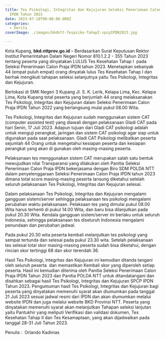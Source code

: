 ```yaml
---
title: Tes Psikologi, Integritas dan Kejujuran Seleksi Penerimaan Calon Praja
  IPDN Tahun 2023
date: 2023-07-18T00:00:00.000Z
categories:
  - berita
coverImage: ./images/bkdntt-Tespsiko-TahapI-spcpIPDN2023.jpg

---
```


Kota Kupang, **bkd.nttprov.go.id** – Berdasarkan Surat Keputusan Rektor Institut Pemerintahan Dalam Negeri Nomor 810.1.2.2 - 355 Tahun 2023 tentang peserta yang dinyatakan LULUS Tes Kesehatan Tahap I  pada Seleksi Penerimaan Calon Praja IPDN tahun 2023. Menetapkan sebanyak 44 (empat puluh empat) orang dinyatak lulus Tes Kesehatan Tahap I dan berhak mengikuti tahapan seleksi selanjutnya yaitu Tes Psikologi, Integritas dan Kejujuran.

Berlokasi di SMK Negeri 3 Kupang Jl. S. K. Lerik, Kelapa Lima, Kec. Kelapa Lima, Kota Kupang total peserta yang berjumlah 44 orang melaksanakan Tes Psikologi, Integritas dan Kejujuran dalam Seleksi Penerimaan Calon Praja IPDN Tahun 2022 yang berlangsung mulai pukul 08.00 Wita.

Tes Psikologi, Integritas dan Kejujuran sudah menggunakan sistem CAT (computer assisted test) yang diawali dengan pelaksanaan Gladi CAT pada hari Senin, 17 Juli 2023. Adapun tujuan dari Gladi CAT psikologi adalah untuk menguji perangkat, jaringan dan sistem CAT psikologi agar siap untuk digunakan pada saat pelaksanaan. Gladi CAT Psikologi melibatkan peserta sejumlah 44 Orang untuk mengetahui kesiapan peserta dan kesiapan perangkat yang akan di gunakan oleh masing-masing peserta.

Pelaksanaan tes menggunakan sistem CAT merupakan salah satu bentuk mewujudkan nilai Transparansi yang dilakukan oleh Panitia Seleksi Penerimaan Calon Praja IPDN bekerjasama dengan Biro SDM POLDA NTT dalam penyelenggaraan Seleksi Penerimaan Calon Praja IPDN tahun 2023 dimana total score masing-masing peserta lansung diketahui setelah seluruh pelaksanaan Tes Psikologi, Integritas dan Kejujuran selesai.

Dalam pelaksanaan Tes Psikologi, Integritas dan Kejujuran mengalami gangguan sistem/server sehingga pelaksanaan tes psikologi mengalami perubahan waktu pelaksanaan. Pelaksaan tes yang dimulai pukul 08.00 Wita harus terhenti di pukul 14.00 Wita, dan baru bisa dilanjutkan pada pukul 20.30 Wita. Kendala gangguan sistem/server ini berlaku untuk seluruh Indonesia, sehingga pelaksanaan tes diseluruh Indonesia mengalami penundaan dan perubahan jadwal.

Pada pukul 20.30 wita peserta kembali melanjutkan tes psikologi yang sempat tertunda dan selesai pada pukul 23.30 wita. Setelah pelaksanaan tes selesai total skor masing-masing peserta sudah bisa diketahui, dengan rincian skor tertinggi 68 dan skor terendah 36.

Hasil Tes Psikologi, Integritas dan Kejujuran ini kemudian ditanda tangani oleh seluruh peserta  dan memastikan Kembali skor yang diperoleh setiap peserta. Hasil ini kemudian diterima oleh Panitia Seleksi Penerimaan Calon Praja IPDN Tahun 2023 dan Panitia POLDA NTT untuk ditandatangani dan disahkan sebagai hasil Tes Psikologi, Integritas dan Kejujuran SPCP IPDN Tahun 2023. Pengumuman hasil Tes Psikologi, Integritas dan Kejujuran bagi peserta yang dinyatakan memenuhi syarat akan diumumkan pada tanggal 21 Juli 2023 sesuai jadwal resmi dari IPDN dan akan diumumkan melalui website IPDN dan juga melalui website BKD Provinsi NTT. Peserta yang dinyatakan memenuhi syarat akan melanjutkan Tahapan seleksi lanjutan yaitu Pantukhir yang meliputi Verifikasi dan validasi dokumen, Tes Kesehatan Tahap II dan Tes Kesamaptaan, yang akan dijadwalkan pada tanggal 28-31 Juli Tahun 2023.

Penulis :  Orlando Kadimas
